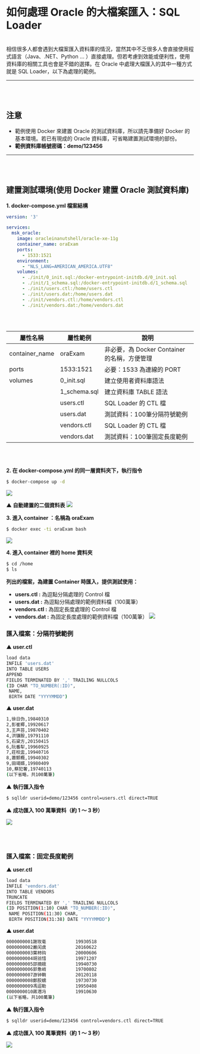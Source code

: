 # 如何處理 Oracle 的大檔案匯入：SQL Loader
<br />
相信很多人都會遇到大檔案匯入資料庫的情況，當然其中不乏很多人會直接使用程式語言（Java、.NET、Python ... ）直接處理。但若考慮到效能或便利性，使用資料庫的相關工具也會是不錯的選擇。在 Oracle 中處理大檔匯入的其中一種方式就是 SQL Loader，以下為處理的範例。

---
<br />
<br />

## 注意

* 範例使用 Docker 來建置 Oracle 的測試資料庫，所以請先準備好 Docker 的基本環境。若已有現成的 Oracle 資料庫，可省略建置測試環境的部份。
* **範例資料庫帳號密碼：demo/123456**
---
<br />
<br />

## 建置測試環境(使用 Docker 建置 Oracle 測試資料庫)

**1. docker-compose.yml 檔案結構**
```yml
version: '3'

services: 
  msk_oracle:
    image: oracleinanutshell/oracle-xe-11g
    container_name: oraExam
    ports:
      - 1533:1521
    environment:
      - "NLS_LANG=AMERICAN_AMERICA.UTF8"
    volumes:
      - ./init/0_init.sql:/docker-entrypoint-initdb.d/0_init.sql
      - ./init/1_schema.sql:/docker-entrypoint-initdb.d/1_schema.sql
      - ./init/users.ctl:/home/users.ctl
      - ./init/users.dat:/home/users.dat
      - ./init/vendors.ctl:/home/vendors.ctl
      - ./init/vendors.dat:/home/vendors.dat
    
```
<br />

| 屬性名稱        |屬性範例        | 說明  |
| -------------  | ------------- | ----- |
| container_name | oraExam      | 非必要，為 Docker Container 的名稱，方便管理 |
| ports          | 1533:1521    | 必要：1533 為連線的 PORT |
| volumes      | 0_init.sql | 建立使用者資料庫語法 |
|              | 1_schema.sql | 建立資料庫 TABLE 語法 |
|              | users.ctl  | SQL Loader 的 CTL 檔 |
|              | users.dat  | 測試資料：100筆分隔符號範例 |
|              | vendors.ctl  | SQL Loader 的 CTL 檔 |
|              | vendors.dat  | 測試資料：100筆固定長度範例 |




<br />
<br />


**2. 在 docker-compose.yml 的同一層資料夾下，執行指令**
```sh
$ docker-compose up -d
```
![](img/001.png)  

**▲ 自動建置的二個資料表**
![](img/000.png)

**3. 進入 container ：名稱為 oraExam**
```sh
$ docker exec -ti oraExam bash
```
![](img/002.png)  

**4. 進入 container 裡的 home 資料夾**
```sh
$ cd /home
$ ls
```
**列出的檔案，為建置 Container 時匯入，提供測試使用：**<br />
* **users.ctl :** 為逗點分隔處理的 Control 檔
* **users.dat :** 為逗點分隔處理的範例資料檔（100萬筆）
* **vendors.ctl :** 為固定長度處理的 Control 檔
* **vendors.dat :** 為固定長度處理的範例資料檔（100萬筆）
![](img/003.png)  

### 匯入檔案：分隔符號範例

**▲ user.ctl**
```sh
load data
INFILE 'users.dat'
INTO TABLE USERS
APPEND
FIELDS TERMINATED BY ',' TRAILING NULLCOLS
(ID CHAR "TO_NUMBER(:ID)",
 NAME,
 BIRTH DATE "YYYYMMDD")
```

**▲ user.dat**
```sh
1,徐日伪,19840310
2,彭崔椰,19920617
3,王声苔,19870402
4,洪镰胺,19791110
5,石粱方,20150415
6,阮番犁,19960925
7,莊校盅,19940716
8,蕭颤概,19940302
9,田竭婿,19980409
10,蔡犯奢,19740113
(以下省略，共100萬筆)
```

**▲ 執行匯入指令**
```sh
$ sqlldr userid=demo/123456 control=users.ctl direct=TRUE
```

**▲ 成功匯入 100 萬筆資料（約 1 ～ 3 秒）**

![](img/005.png)

<br />
<br />

### 匯入檔案：固定長度範例

**▲ user.ctl**
```sh
load data
INFILE 'vendors.dat'
INTO TABLE VENDORS
TRUNCATE
FIELDS TERMINATED BY ',' TRAILING NULLCOLS
(ID POSITION(1:10) CHAR "TO_NUMBER(:ID)",
 NAME POSITION(11:30) CHAR,
 BIRTH POSITION(31:38) DATE "YYYYMMDD")
```

**▲ user.dat**
```sh
0000000001謝玫毫           19930518
0000000002嚴闰虞           20160622
0000000003葉柿钩           20000606
0000000004胡翁惜           19971207
0000000005邵摘娥           19940730
0000000006郭惫峭           19700802
0000000007游钟鞘           20120118
0000000008鄭胶蠕           19730730
0000000009馮迢勒           19950408
0000000010蔣港冯           19910630
(以下省略，共100萬筆)
```

**▲ 執行匯入指令**
```sh
$ sqlldr userid=demo/123456 control=vendors.ctl direct=TRUE
```

**▲ 成功匯入 100 萬筆資料（約 1 ～ 3 秒）**

![](img/004.png)
